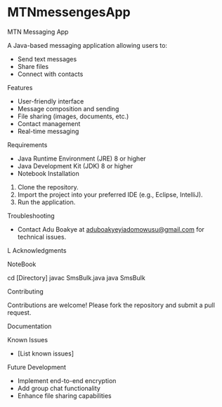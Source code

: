 # MTNmessengesApp

MTN Messaging App

A Java-based messaging application allowing users to:

- Send text messages
- Share files
- Connect with contacts

Features

- User-friendly interface
- Message composition and sending
- File sharing (images, documents, etc.)
- Contact management
- Real-time messaging

Requirements

- Java Runtime Environment (JRE) 8 or higher
- Java Development Kit (JDK) 8 or higher
- Notebook
Installation

1. Clone the repository.
2. Import the project into your preferred IDE (e.g., Eclipse, IntelliJ).
3. Run the application.


Troubleshooting

- Contact Adu Boakye at aduboakyeyiadomowusu@gmail.com for technical issues.

L
Acknowledgments

NoteBook

cd [Directory]
javac SmsBulk.java
java SmsBulk

Contributing

Contributions are welcome! Please fork the repository and submit a pull request.

Documentation


Known Issues

- [List known issues]

Future Development

- Implement end-to-end encryption
- Add group chat functionality
- Enhance file sharing capabilities

